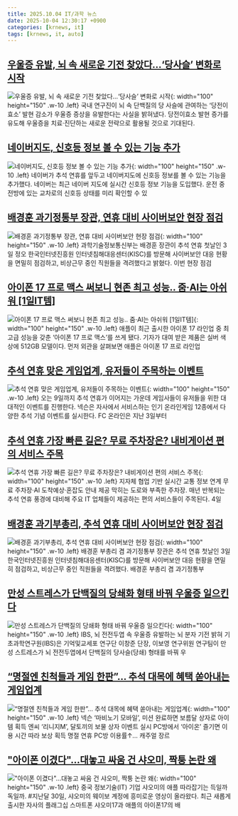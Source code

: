```yaml
---
title: 2025.10.04 IT/과학 뉴스
date: 2025-10-04 12:30:17 +0900
categories: [krnews, it]
tags: [krnews, it, auto]
---
```

## [우울증 유발, 뇌 속 새로운 기전 찾았다…‘당사슬’ 변화로 시작](https://n.news.naver.com/mnews/article/029/0002985830)

![우울증 유발, 뇌 속 새로운 기전 찾았다…‘당사슬’ 변화로 시작](https://mimgnews.pstatic.net/image/origin/029/2025/10/04/2985830.jpg?type=nf220_150){: width="100" height="150" .w-10 .left}
국내 연구진이 뇌 속 단백질의 당 사슬에 관여하는 ‘당전이효소’ 발현 감소가 우울증 증상을 유발한다는 사실을 밝혀냈다. 당전이효소 발현 증가를 유도해 우울증을 치료·진단하는 새로운 전략으로 활용될 것으로 기대된다.

## [네이버지도, 신호등 정보 볼 수 있는 기능 추가](https://n.news.naver.com/mnews/article/023/0003932935)

![네이버지도, 신호등 정보 볼 수 있는 기능 추가](https://mimgnews.pstatic.net/image/origin/023/2025/10/03/3932935.jpg?type=nf220_150){: width="100" height="150" .w-10 .left}
네이버가 추석 연휴를 앞두고 네이버지도에 신호등 정보를 볼 수 있는 기능을 추가했다. 네이버는 최근 네이버 지도에 실시간 신호등 정보 기능을 도입했다. 운전 중 전방에 있는 교차로의 신호등 상태를 미리 확인할 수 있

## [배경훈 과기정통부 장관, 연휴 대비 사이버보안 현장 점검](https://n.news.naver.com/mnews/article/009/0005569261)

![배경훈 과기정통부 장관, 연휴 대비 사이버보안 현장 점검](https://mimgnews.pstatic.net/image/origin/009/2025/10/03/5569261.jpg?type=nf220_150){: width="100" height="150" .w-10 .left}
과학기술정보통신부는 배경훈 장관이 추석 연휴 첫날인 3일 정오 한국인터넷진흥원 인터넷침해대응센터(KISC)를 방문해 사이버보안 대응 현황을 면밀히 점검하고, 비상근무 중인 직원들을 격려했다고 밝혔다. 이번 현장 점검

## [아이폰 17 프로 맥스 써보니 현존 최고 성능.. 줌·AI는 아쉬워 [1일IT템]](https://n.news.naver.com/mnews/article/014/0005416276)

![아이폰 17 프로 맥스 써보니 현존 최고 성능.. 줌·AI는 아쉬워 [1일IT템]](https://mimgnews.pstatic.net/image/origin/014/2025/10/03/5416276.jpg?type=nf220_150){: width="100" height="150" .w-10 .left}
애플이 최근 출시한 아이폰 17 라인업 중 최고급 성능을 갖춘 ‘아이폰 17 프로 맥스’를 쓰게 됐다. 기자가 대여 받은 제품은 실버 색상에 512GB 모델이다. 먼저 외관을 살펴보면 애플은 아이폰 17 프로 라인업

## [추석 연휴 맞은 게임업계, 유저들이 주목하는 이벤트](https://n.news.naver.com/mnews/article/417/0001105354)

![추석 연휴 맞은 게임업계, 유저들이 주목하는 이벤트](https://mimgnews.pstatic.net/image/origin/417/2025/10/04/1105354.jpg?type=nf220_150){: width="100" height="150" .w-10 .left}
오는 9일까지 추석 연휴가 이어지는 가운데 게임사들이 유저들을 위한 대대적인 이벤트를 진행한다. 넥슨은 자사에서 서비스하는 인기 온라인게임 12종에서 다양한 추석 기념 이벤트를 실시한다. FC 온라인은 지난 3일부터

## [추석 연휴 가장 빠른 길은? 무료 주차장은? 내비게이션 편의 서비스 주목](https://n.news.naver.com/mnews/article/629/0000432268)

![추석 연휴 가장 빠른 길은? 무료 주차장은? 내비게이션 편의 서비스 주목](https://mimgnews.pstatic.net/image/origin/629/2025/10/04/432268.jpg?type=nf220_150){: width="100" height="150" .w-10 .left}
지자체 협업 기반 실시간 교통 정보 연계 무료 주차장·AI 도착예상·혼잡도 안내 제공 막히는 도로와 부족한 주차장. 매년 반복되는 추석 연휴 풍경에 대비해 주요 IT 업체들이 제공하는 편의 서비스들이 주목된다. 4일

## [배경훈 과기부총리, 추석 연휴 대비 사이버보안 현장 점검](https://n.news.naver.com/mnews/article/018/0006132724)

![배경훈 과기부총리, 추석 연휴 대비 사이버보안 현장 점검](https://mimgnews.pstatic.net/image/origin/018/2025/10/03/6132724.jpg?type=nf220_150){: width="100" height="150" .w-10 .left}
배경훈 부총리 겸 과기정통부 장관은 추석 연휴 첫날인 3일 한국인터넷진흥원 인터넷침해대응센터(KISC)를 방문해 사이버보안 대응 현황을 면밀히 점검하고, 비상근무 중인 직원들을 격려했다. 배경훈 부총리 겸 과기정통부

## [만성 스트레스가 단백질의 당쇄화 형태 바꿔 우울증 일으킨다](https://n.news.naver.com/mnews/article/001/0015665632)

![만성 스트레스가 단백질의 당쇄화 형태 바꿔 우울증 일으킨다](https://mimgnews.pstatic.net/image/origin/001/2025/10/04/15665632.jpg?type=nf220_150){: width="100" height="150" .w-10 .left}
IBS, 뇌 전전두엽 속 우울증 유발하는 뇌 분자 기전 밝혀 기초과학연구원(IBS)은 기억및교세포 연구단 이창준 단장, 이보영 연구위원 연구팀이 만성 스트레스가 뇌 전전두엽에서 단백질의 당사슬(당쇄) 형태를 바꿔 우

## [“명절엔 친척들과 게임 한판”… 추석 대목에 혜택 쏟아내는 게임업계](https://n.news.naver.com/mnews/article/366/0001112696)

![“명절엔 친척들과 게임 한판”… 추석 대목에 혜택 쏟아내는 게임업계](https://mimgnews.pstatic.net/image/origin/366/2025/10/03/1112696.jpg?type=nf220_150){: width="100" height="150" .w-10 .left}
넥슨 ‘마비노기 모바일’, 미션 완료하면 보름달 상자로 아이템 획득 엔씨 ‘리니지M’, 달토끼의 보물 상자 이벤트 실시 PC방에서 ‘아이온’ 즐기면 이용 시간 따라 보상 획득 명절 연휴 PC방 이용률↑… 캐주얼 장르

## ["아이폰 이겼다"…대놓고 싸움 건 샤오미, 짝퉁 논란 왜](https://n.news.naver.com/mnews/article/025/0003473648)

!["아이폰 이겼다"…대놓고 싸움 건 샤오미, 짝퉁 논란 왜](https://mimgnews.pstatic.net/image/origin/025/2025/10/03/3473648.jpg?type=nf220_150){: width="100" height="150" .w-10 .left}
중국 정보기술(IT) 기업 샤오미의 애플 따라잡기는 득일까 독일까. #지난달 30일, 샤오미의 웨이보 계정에 흥미로운 영상이 올라왔다. 최근 새롭게 출시한 자사의 플래그십 스마트폰 샤오미17과 애플의 아이폰17의 배

